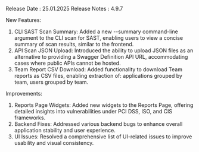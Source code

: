 Release Date : 25.01.2025
Release Notes : 4.9.7

New Features:

1) CLI SAST Scan Summary: Added a new --summary command-line argument to the CLI scan for SAST, enabling users to view a concise summary of scan results, similar to the frontend.
2) API Scan JSON Upload: Introduced the ability to upload JSON files as an alternative to providing a Swagger Definition API URL, accommodating cases where public APIs cannot be hosted.
3) Team Report CSV Download: Added functionality to download Team reports as CSV files, enabling extraction of: applications grouped by team, users grouped by team.

Improvements:

1) Reports Page Widgets: Added new widgets to the Reports Page, offering detailed insights into vulnerabilities under PCI DSS, ISO, and CIS frameworks.
2) Backend Fixes: Addressed various backend bugs to enhance overall application stability and user experience.
3) UI Issues: Resolved a comprehensive list of UI-related issues to improve usability and visual consistency.